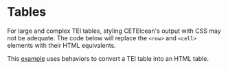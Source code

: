 # Tables
For large and complex TEI tables, styling CETEIcean's output with CSS may not be adequate. The code below will replace the `<row>` and `<cell>` elements with their HTML equivalents.

This [example](https://tei-c.org/release/doc/tei-p5-doc/en/html/ref-table.html#index-egXML-d53e118259) uses behaviors to convert a TEI table into an HTML table. 